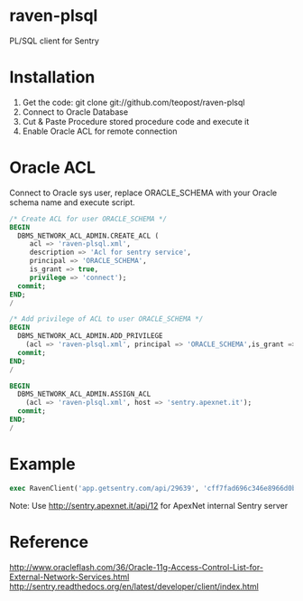 raven-plsql
============

PL/SQL client for Sentry

Installation
===
1. Get the code: git clone git://github.com/teopost/raven-plsql
2. Connect to Oracle Database
3. Cut & Paste Procedure stored procedure code and execute it
4. Enable Oracle ACL for remote connection

Oracle ACL
===
Connect to Oracle sys user, replace ORACLE_SCHEMA with your Oracle schema name and execute script.

```sql
/* Create ACL for user ORACLE_SCHEMA */
BEGIN 
  DBMS_NETWORK_ACL_ADMIN.CREATE_ACL (
     acl => 'raven-plsql.xml', 
     description => 'Acl for sentry service', 
     principal => 'ORACLE_SCHEMA',
     is_grant => true, 
     privilege => 'connect'); 
  commit; 
END;
/

/* Add privilege of ACL to user ORACLE_SCHEMA */
BEGIN 
  DBMS_NETWORK_ACL_ADMIN.ADD_PRIVILEGE
    (acl => 'raven-plsql.xml', principal => 'ORACLE_SCHEMA',is_grant => true, privilege => 'resolve'); 
  commit; 
END;
/

BEGIN 
  DBMS_NETWORK_ACL_ADMIN.ASSIGN_ACL 
    (acl => 'raven-plsql.xml', host => 'sentry.apexnet.it'); 
  commit; 
END;
/
```

Example
===
```sql
exec RavenClient('app.getsentry.com/api/29639', 'cff7fad696c346e8966d0b0c82439df8', '79df31b6aa9642a3bef837f21f4132f1', 'This is a test', 'fatal')

```

Note: Use http://sentry.apexnet.it/api/12 for ApexNet internal Sentry server

Reference
===
http://www.oracleflash.com/36/Oracle-11g-Access-Control-List-for-External-Network-Services.html
http://sentry.readthedocs.org/en/latest/developer/client/index.html
